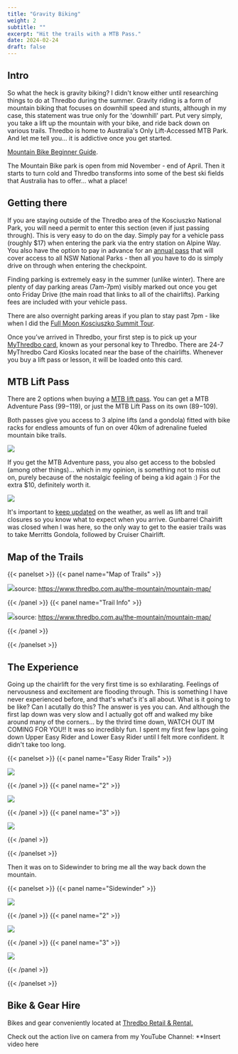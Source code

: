 ```yaml
---
title: "Gravity Biking"
weight: 2
subtitle: ""
excerpt: "Hit the trails with a MTB Pass."
date: 2024-02-24
draft: false
---
```


## Intro
So what the heck is gravity biking? I didn't know either until researching 
things to do at Thredbo during the summer. Gravity riding is a form of mountain 
biking that focuses on downhill speed and stunts, although in my case, this
statement was true only for the 'downhill' part. Put very simply, you take a lift 
up the mountain with your bike, and ride back down on various trails. 
Thredbo is home to Australia's Only Lift-Accessed MTB Park. 
And let me tell you... it is addictive once you get started. 

[Mountain Bike Beginner Guide](https://www.thredbo.com.au/activities/biking/mtb-beginner-guide/).

The Mountain Bike park is open from mid November - end of April. Then it
starts to turn cold and Thredbo transforms into some of the best ski fields that 
Australia has to offer... what a place!

## Getting there

If you are staying outside of the Thredbo area of the Kosciuszko National
Park, you will need a permit to enter this section (even if just passing through). 
This is very easy to do on the day. Simply pay for a vehicle pass (roughly $17)
when entering the park via the entry station on Alpine Way. You also have the 
option to pay in advance for an [annual pass](https://pass.nationalparks.nsw.gov.au/pass/selection) 
that will cover access to all NSW National Parks - then all you have to do is 
simply drive on through when entering the checkpoint.

Finding parking is extremely easy in the summer (unlike winter). There are plenty of
day parking areas (7am-7pm) visibly marked out once you get onto Friday Drive 
(the main road that links to all of the chairlifts). Parking fees are 
included with your vehicle pass. 

There are also overnight parking areas if you plan to stay past 7pm - like 
when I did the [Full Moon Kosciuszko Summit Tour](https://lighthearted-pegasus-d643a3.netlify.app/blog/kosciuszko-series/05-kosciuszko-summit/#summit-by-night).

Once you’ve arrived in Thredbo, your first step is to pick up your 
[MyThredbo card](https://www.thredbo.com.au/mythredbo/), 
known as your personal key to Thredbo. There are 24-7 MyThredbo Card Kiosks 
located near the base of the chairlifts. Whenever you buy a lift pass or lesson,
it will be loaded onto this card.

## MTB Lift Pass

There are 2 options when buying a [MTB lift pass](https://shop.thredbo.com.au/s/summer-passes-2/lift-passes-4/). You can get
a MTB Adventure Pass ($99-$119), or just the MTB Lift Pass on its own ($89-$109).

Both passes give you access to 3 alpine lifts (and a gondola) fitted with bike 
racks for endless amounts of fun on over 40km of adrenaline fueled mountain
bike trails. 

![](/blog/kosciuszko-series/02-gravity-biking/img/gondola.jpeg)

If you get the MTB Adventure pass, you also get access to the bobsled (among other
things)... which in my opinion, is something not to miss out on, purely 
because of the nostalgic feeling of being a kid again :) For the extra $10,
definitely worth it. 

![](/blog/kosciuszko-series/02-gravity-biking/img/bobsled.jpeg)

It's important to [keep updated](https://www.thredbo.com.au/weather/lifts-trails/) 
on the weather, as well as lift and trail closures so you know what to expect 
when you arrive. Gunbarrel Chairlift was closed when I was here, so the only
way to get to the easier trails was to take Merritts Gondola, followed by
Cruiser Chairlift.

## Map of the Trails

{{< panelset >}} {{< panel name="Map of Trails" >}}

![](/blog/kosciuszko-series/02-gravity-biking/img/trails.png)source:
https://www.thredbo.com.au/the-mountain/mountain-map/

{{< /panel >}} {{< panel name="Trail Info" >}}

![](/blog/kosciuszko-series/02-gravity-biking/img/trail-info.png)source:
https://www.thredbo.com.au/the-mountain/mountain-map/

{{< /panel >}}

{{< /panelset >}}

## The Experience

Going up the chairlift for the very first time is so exhilarating. Feelings of
nervousness and excitement are flooding through. This is something I have never
experienced before, and that's what's it's all about.
What is it going to be like? Can I acutally do this? The answer is yes you can.
And although the first lap down was very slow and I actually got off and walked
my bike around many of the corners... by the thrird time down, WATCH OUT IM
COMING FOR YOU!! It was so incredibly fun. I spent my first few laps going down
Upper Easy Rider and Lower Easy Rider until I felt more confident. It didn't 
take too long.

{{< panelset >}} {{< panel name="Easy Rider Trails" >}}

![](/blog/kosciuszko-series/02-gravity-biking/img/biking_02.jpeg)

{{< /panel >}} {{< panel name="2" >}}

![](/blog/kosciuszko-series/02-gravity-biking/img/biking_03.jpeg)

{{< /panel >}} {{< panel name="3" >}}

![](/blog/kosciuszko-series/02-gravity-biking/img/biking_04.jpeg)

{{< /panel >}}

{{< /panelset >}}

Then it was on to Sidewinder to bring me all the way back down the mountain.

{{< panelset >}} {{< panel name="Sidewinder" >}}

![](/blog/kosciuszko-series/02-gravity-biking/img/biking_05.jpeg)

{{< /panel >}} {{< panel name="2" >}}

![](/blog/kosciuszko-series/02-gravity-biking/img/biking_06.jpeg)

{{< /panel >}} {{< panel name="3" >}}

![](/blog/kosciuszko-series/02-gravity-biking/img/biking_07.jpeg)

{{< /panel >}}

{{< /panelset >}}

## Bike & Gear Hire

Bikes and gear conveniently located at [Thredbo Retail & Rental.](https://www.thredbo.com.au/activities/biking/retail-rental/)

Check out the action live on camera from my YouTube Channel:
**Insert video here

